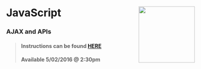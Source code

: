 # JavaScript <img align="right" src="https://github.com/Learning-Fuze/prototypes_C8/blob/assets/assets/images/logos/LF_LOGO.png?raw=true" width="150">
### AJAX and APIs

>#### Instructions can be found <a href="http://learning-fuze.github.io/prototypes_C8/#/JS-AJAX" target="_blank">HERE</a>
>#### Available 5/02/2016 @ 2:30pm